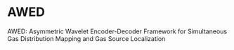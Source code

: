 # AWED
AWED: Asymmetric Wavelet Encoder-Decoder Framework for Simultaneous Gas Distribution Mapping and Gas Source Localization
